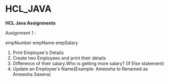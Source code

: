 # HCL_JAVA

**HCL Java Assignments**

Assignment 1 :

empNumber
empName
empSalary
1) Print Employee's Details
2) Create two Employees and print their details
3) Difference of their salary.Who is getting more salary? (If Else statement)
4) Update an Employee's Name(Example: Ameesha to Renamed as Ameesha Saxena)


